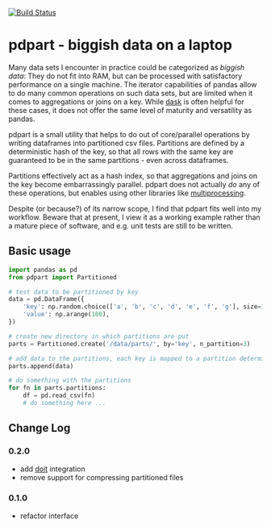 [![Build Status](https://travis-ci.org/mossadnik/pdpart.svg?branch=master)](https://travis-ci.org/mossadnik/pdpart)

# pdpart - biggish data on a laptop

Many data sets I encounter in practice could be categorized as _biggish data_: They do not fit into RAM, but can be processed with satisfactory performance on a single machine. The iterator capabilities of pandas allow to do many common operations on such data sets, but are limited when it comes to aggregations or joins on a key. While [dask]() is often helpful for these cases, it does not offer the same level of maturity and versatility as pandas.

pdpart is a small utility that helps to do out of core/parallel operations by writing dataframes into partitioned csv files. Partitions are defined by a deterministic hash of the key, so that all rows with the same key are guaranteed to be in the same partitions - even across dataframes.

Partitions effectively act as a hash index, so that aggregations and joins on the key become embarrassingly parallel. pdpart does not actually _do_ any of these operations, but enables using other libraries like [multiprocessing]().

Despite (or because?) of its narrow scope, I find that pdpart fits well into my workflow. Beware that at present, I view it as a working example rather than a mature piece of software, and e.g. unit tests are still to be written.

## Basic usage

```python
import pandas as pd
from pdpart import Partitioned

# test data to be partitioned by key
data = pd.DataFrame({
	'key': np.random.choice(['a', 'b', 'c', 'd', 'e', 'f', 'g'], size=100),
	'value': np.arange(100),
})

# create new directory in which partitions are put
parts = Partitioned.create('/data/parts/', by='key', n_partition=3)

# add data to the partitions, each key is mapped to a partition deterministically
parts.append(data)

# do something with the partitions
for fn in parts.partitions:
    df = pd.read_csv(fn)
    # do something here ...
```

## Change Log

### 0.2.0

 * add [doit](http://pydoit.org) integration
 * remove support for compressing partitioned files

### 0.1.0

 * refactor interface


